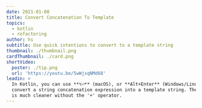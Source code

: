 ```yaml
---
date: 2021-01-08
title: Convert Concatenation To Template
topics:
  - kotlin
  - refactoring
author: hs
subtitle: Use quick intentions to convert to a template string
thumbnail: ./thumbnail.png
cardThumbnail: ./card.png
shortVideo:
  poster: ./tip.png
  url: 'https://youtu.be/5wWjsqNMd68'
leadin: >
  In Kotlin, you can use **⌥⏎** (macOS), or **Alt+Enter** (Windows/Linux), to
  convert a string concatenation expression into a template string. The result
  is much cleaner without the '+' operator.
---
```


